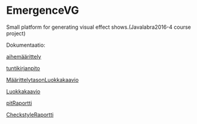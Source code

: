 # EmergenceVG
Small platform for generating visual effect shows.(Javalabra2016-4 course project)

Dokumentaatio:

[aihemäärittely](dokumentointi/aiheenKuvausJaRakenne.md)

[tuntikirjanpito](dokumentointi/tuntikirjanpito.md)

[MäärittelytasonLuokkakaavio](dokumentointi/MäärittelytasonLuokkakaavio.jpg)

[Luokkakaavio](dokumentointi/Luokkakaavio.png)

[pitRaportti](https://htmlpreview.github.io/?https://github.com/VebMazer/EmergenceVG/blob/master/dokumentointi/pit/201604080810/index.html)

[CheckstyleRaportti](https://htmlpreview.github.io/?https://github.com/VebMazer/EmergenceVG/blob/master/dokumentointi/Checkstyle/08.04.16/site/checkstyle.html)
